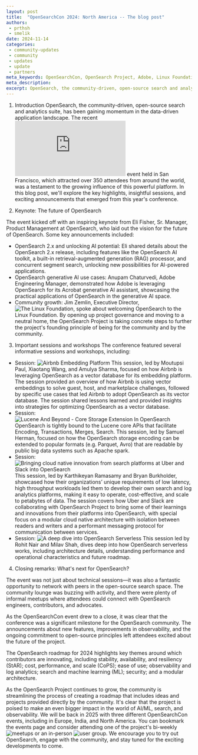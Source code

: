 ```yaml
---
layout: post
title:  "OpenSearchCon 2024: North America -- The blog post"
authors:
 - prthsh
 - smelik
date: 2024-11-14
categories:
 - community-updates
 - community
 - updates
 - update
 - partners
meta_keywords: OpenSearchCon, OpenSearch Project, Adobe, Linux Foundation, GenAI, Vector Search, OpenSearch Software Foundation, Airbnb, Lucene, Cloud, OpenSearch Serverless, Uber, Slack, OpenSearchCon North America
meta_description: 
excerpt: OpenSearch, the community-driven, open-source search and analytics suite, has been gaining momentum in the data-driven application landscape. The recent OpenSearchCon North America 2024 event held in San Francisco, which attracted over 350 attendees from around the world, was a testament to the growing influence of this powerful platform. In this blog post, we'll explore the key highlights, insightful sessions, and exciting announcements that emerged from this year's conference.
---
```



1. Introduction 
OpenSearch, the community-driven, open-source search and analytics suite, has been gaining momentum in the data-driven application landscape. The recent ![OpenSearchCon 2024: North America](https://opensearch.org/events/opensearchcon/2024/north-america/index.html) event held in San Francisco, which attracted over 350 attendees from around the world, was a testament to the growing influence of this powerful platform. In this blog post, we'll explore the key highlights, insightful sessions, and exciting announcements that emerged from this year's conference.

2. Keynote: The future of OpenSearch

The event kicked off with an inspiring keynote from Eli Fisher, Sr. Manager, Product Management at OpenSearch, who laid out the vision for the future of OpenSearch. Some key announcements included:

* OpenSearch 2.x and unlocking AI potential: Eli shared details about the OpenSearch 2.x release, including features like the OpenSearch AI toolkit, a built-in retrieval-augmented generation (RAG) processor, and concurrent segment search, unlocking new possibilities for AI-powered applications.
* OpenSearch generative AI use cases: Anupam Chaturvedi, Adobe Engineering Manager, demonstrated how Adobe is leveraging OpenSearch for its Acrobat generative AI assistant, showcasing the practical applications of OpenSearch in the generative AI space.
* Community growth: Jim Zemlin, Executive Director, ![The Linux Foundation](https://www.linuxfoundation.org/), spoke about welcoming OpenSearch to the Linux Foundation. By opening up project governance and moving to a neutral home, the OpenSearch Project is taking concrete steps to further the project's founding principle of being for the community and by the community. 

3. Important sessions and workshops
The conference featured several informative sessions and workshops, including:

* Session: ![Airbnb Embedding Platform](https://www.youtube.com/watch?v=kpWQ55hVF90)
    This session, led by Moutupsi Paul, Xiaotang Wang, and Amulya Sharma, focused on how Airbnb is leveraging OpenSearch as a vector database for its embedding platform. The session provided an overview of how Airbnb is using vector embeddings to solve guest, host, and marketplace challenges, followed by specific use cases that led Airbnb to adopt OpenSearch as its vector database. The session shared lessons learned and provided insights into strategies for optimizing OpenSearch as a vector database.
* Session: ![Lucene And Beyond - Core Storage Extension In OpenSearch](https://youtu.be/-_mXJqvPw0o?si=7Lb1Y__uAZ7ZCc66)
    OpenSearch is tightly bound to the Lucene core APIs that facilitate Encoding, Transactions, Merges, Search. This session, led by Samuel Herman, focused on how the OpenSearch storage encoding can be extended to popular formats (e.g. Parquet, Avro) that are readable by public big data systems such as Apache spark. 
* Session: ![Bringing cloud native innovation from search platforms at Uber and Slack into OpenSearch](https://youtu.be/iZrFVqvTD9s?si=loButiXx8zm2PHob)
    This session, led by Karthikeyan Ramasamy and Bryan Burkholder, showcased how their organizations’ unique requirements of low latency, high throughput workloads led them to develop their own search and log analytics platforms, making it easy to operate, cost-effective, and scale to petabytes of data. The session covers how Uber and Slack are collaborating with OpenSearch Project to bring some of their learnings and innovations from their platforms into OpenSearch, with special focus on a modular cloud native architecture with isolation between readers and writers and a performant messaging protocol for communication between services. 
* Session: ![A deep dive into OpenSearch Serverless](https://www.youtube.com/watch?v=JPo_uF4Fw4M)
    This session led by Rohit Nair and Milav Shah, dives deep into how OpenSearch serverless works, including architecture details, understanding performance and operational characteristics and future roadmap.

4. Closing remarks: What's next for OpenSearch?

The event was not just about technical sessions—it was also a fantastic opportunity to network with peers in the open-source search space. The community lounge was buzzing with activity, and there were plenty of informal meetups where attendees could connect with OpenSearch engineers, contributors, and advocates.

As the OpenSearchCon event drew to a close, it was clear that the conference was a significant milestone for the OpenSearch community. The announcements about new features, improvements in observability, and the ongoing commitment to open-source principles left attendees excited about the future of the project.

The OpenSearch roadmap for 2024 highlights key themes around which contributors are innovating, including stability, availability, and resiliency (StAR); cost, performance, and scale (CoPS); ease of use; observability and log analytics; search and machine learning (ML); security; and a modular architecture.

As the OpenSearch Project continues to grow, the community is streamlining the process of creating a roadmap that includes ideas and projects provided directly by the community. It's clear that the project is poised to make an even bigger impact in the world of AI/ML, search, and observability. We will be back in 2025 with three different OpenSearchCon events, including in Europe, India, and North America. You can bookmark the events page and consider attending one of the project's bi-weekly ![meetups](https://www.meetup.com/opensearch/) or an in-person ![user group](https://www.meetup.com/pro/opensearchproject/). We encourage you to try out OpenSearch, engage with the community, and stay tuned for the exciting developments to come.
